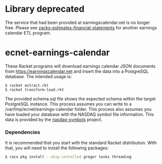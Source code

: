 # Library deprecated
The service that had been provided at earningscalendar.net is no longer free. Please see [zacks-estimates-financial-statements](https://github.com/evdubs/zacks-estimates-financial-statements) for another earnings calendar ETL program.

# ecnet-earnings-calendar
These Racket programs will download earnings calendar JSON documents from https://earningscalendar.net and insert the
data into a PostgreSQL database. The intended usage is:

```
$ racket extract.rkt
$ racket transform-load.rkt
```

The provided schema.sql file shows the expected schema within the target PostgreSQL instance. This process assumes you 
can write to a /var/tmp/ecnet/earnings-calendar folder. This process also assumes you have loaded your database with the NASDAQ 
symbol file information. This data is provided by the [nasdaq-symbols](https://github.com/evdubs/nasdaq-symbols) project.

### Dependencies

It is recommended that you start with the standard Racket distribution. With that, you will need to install the following packages:

```bash
$ raco pkg install --skip-installed gregor tasks threading
```

